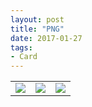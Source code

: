 ```yaml
---
layout: post
title: "PNG"
date: 2017-01-27
tags: 
- Card
---
```




<!--<table class="center">
<tr>
		 <td>
			<a class="pic" href="http://www.aniket.co.uk/b/MWA/card/1.png">
			<img src="http://www.aniket.co.uk/b/MWA/card/s1.png">
		</a>
		</td>
		 <td>
			<a class="pic" href="http://www.aniket.co.uk/b/MWA/card/3.png">
			<img src="http://www.aniket.co.uk/b/MWA/card/s3.png">
		</a>
		</td>
</tr>
</table> -->


<table class="center">
<tr>
		 <td>
			<a class="pic" href="https://mahiwedsaniket.github.io/pictures/1.png">
			<img src="https://mahiwedsaniket.github.io/pictures/s1.png">
		</a>
		</td>
		 <td>
			<a class="pic" href="https://mahiwedsaniket.github.io/pictures/3.png">
			<img src="https://mahiwedsaniket.github.io/pictures/s3.png">
		</a>
		</td>
		 <td>
			<a class="pic" href="https://mahiwedsaniket.github.io/pictures/5.png">
			<img src="https://mahiwedsaniket.github.io/pictures/s5.png">
		</a>
		</td>
</tr>	
</table>







<!-- <center>
<table>
<tr>
    <td><a href="http://www.aniket.co.uk/b/MWA/card/1.png">
  <img src="http://www.aniket.co.uk/b/MWA/card/s1.png">
</a></td>
    <td><a  href="http://www.aniket.co.uk/b/MWA/card/3.png">
  <img src="http://www.aniket.co.uk/b/MWA/card/s3.png" alt="Page 2 Front">
</a></td>
    <td><a  href="http://www.aniket.co.uk/b/MWA/card/5a.png">
  <img src="http://www.aniket.co.uk/b/MWA/card/s5a.png" alt="Page 3 Front">
</a></td>
</tr>
<tr>
    <td><a  href="http://www.aniket.co.uk/b/MWA/card/2.png">
  <img src="http://www.aniket.co.uk/b/MWA/card/s2.png" alt="Page 1 Back" style="width:150px">
</a></td>
    <td><a  href="http://www.aniket.co.uk/b/MWA/card/4.png">
  <img src="http://www.aniket.co.uk/b/MWA/card/s4.png" alt="Page 2 Back" style="width:150px">
</a></td>
    <td><a  href="http://www.aniket.co.uk/b/MWA/card/6a.png">
  <img src="http://www.aniket.co.uk/b/MWA/card/s6a.png" alt="Page 3 Back" style="width:150px">
</a></td>
</tr>
	<tr>
		<td> </td>
	    <td><a  href="http://www.aniket.co.uk/b/MWA/card/7.png">
	  <img src="http://www.aniket.co.uk/b/MWA/card/s7.png" alt="Envelope" style="width:150px">
	</a></td>
		<td> </td>
	</tr>
</table>
</center> -->





